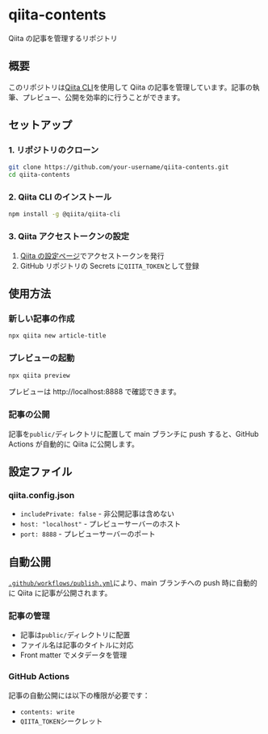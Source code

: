 # qiita-contents

Qiita の記事を管理するリポジトリ

## 概要

このリポジトリは[Qiita CLI](https://github.com/increments/qiita-cli)を使用して Qiita の記事を管理しています。記事の執筆、プレビュー、公開を効率的に行うことができます。

## セットアップ

### 1. リポジトリのクローン

```bash
git clone https://github.com/your-username/qiita-contents.git
cd qiita-contents
```

### 2. Qiita CLI のインストール

```bash
npm install -g @qiita/qiita-cli
```

### 3. Qiita アクセストークンの設定

1. [Qiita の設定ページ](https://qiita.com/settings/applications)でアクセストークンを発行
2. GitHub リポジトリの Secrets に`QIITA_TOKEN`として登録

## 使用方法

### 新しい記事の作成

```bash
npx qiita new article-title
```

### プレビューの起動

```bash
npx qiita preview
```

プレビューは http://localhost:8888 で確認できます。

### 記事の公開

記事を`public/`ディレクトリに配置して main ブランチに push すると、GitHub Actions が自動的に Qiita に公開します。

## 設定ファイル

### qiita.config.json

- `includePrivate: false` - 非公開記事は含めない
- `host: "localhost"` - プレビューサーバーのホスト
- `port: 8888` - プレビューサーバーのポート

## 自動公開

[`.github/workflows/publish.yml`](.github/workflows/publish.yml)により、main ブランチへの push 時に自動的に Qiita に記事が公開されます。

### 記事の管理

- 記事は`public/`ディレクトリに配置
- ファイル名は記事のタイトルに対応
- Front matter でメタデータを管理

### GitHub Actions

記事の自動公開には以下の権限が必要です：

- `contents: write`
- `QIITA_TOKEN`シークレット
